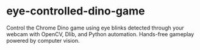 # eye-controlled-dino-game
Control the Chrome Dino game using eye blinks detected through your webcam with OpenCV, Dlib, and Python automation. Hands-free gameplay powered by computer vision.
